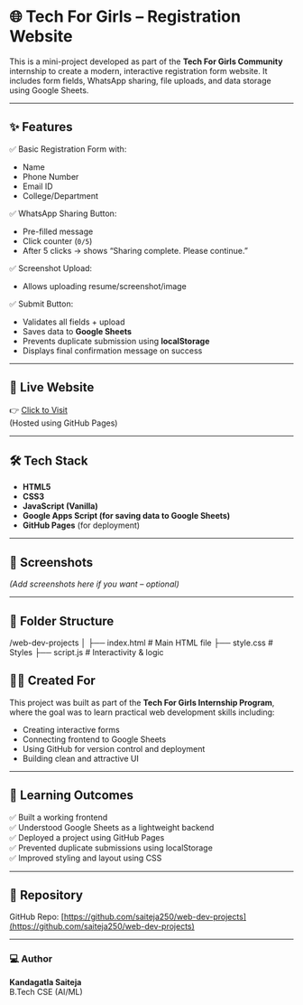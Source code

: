 # 🌐 Tech For Girls – Registration Website

This is a mini-project developed as part of the **Tech For Girls Community** internship to create a modern, interactive registration form website. It includes form fields, WhatsApp sharing, file uploads, and data storage using Google Sheets.

---

## ✨ Features

✅ Basic Registration Form with:
- Name  
- Phone Number  
- Email ID  
- College/Department  

✅ WhatsApp Sharing Button:
- Pre-filled message  
- Click counter (`0/5`)  
- After 5 clicks → shows “Sharing complete. Please continue.”

✅ Screenshot Upload:
- Allows uploading resume/screenshot/image

✅ Submit Button:
- Validates all fields + upload
- Saves data to **Google Sheets**
- Prevents duplicate submission using **localStorage**
- Displays final confirmation message on success

---

## 🚀 Live Website

👉 [Click to Visit](https://saiteja250.github.io/web-dev-projects/)  
(Hosted using GitHub Pages)

---

## 🛠️ Tech Stack

- **HTML5**
- **CSS3**
- **JavaScript (Vanilla)**
- **Google Apps Script (for saving data to Google Sheets)**
- **GitHub Pages** (for deployment)

---

## 📸 Screenshots

*(Add screenshots here if you want – optional)*

---

## 📁 Folder Structure
/web-dev-projects
│
├── index.html # Main HTML file
├── style.css # Styles
├── script.js # Interactivity & logic

## 🙋‍♀️ Created For

This project was built as part of the **Tech For Girls Internship Program**, where the goal was to learn practical web development skills including:

- Creating interactive forms  
- Connecting frontend to Google Sheets  
- Using GitHub for version control and deployment  
- Building clean and attractive UI

---

## 🧠 Learning Outcomes

✅ Built a working frontend  
✅ Understood Google Sheets as a lightweight backend  
✅ Deployed a project using GitHub Pages  
✅ Prevented duplicate submissions using localStorage  
✅ Improved styling and layout using CSS  

---

## 🔗 Repository

GitHub Repo: [https://github.com/saiteja250/web-dev-projects](https://github.com/saiteja250/web-dev-projects)

---

### 💻 Author

**Kandagatla Saiteja**  
B.Tech CSE (AI/ML)



